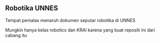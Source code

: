## Robotika UNNES

<p> Tempat pemalas menaruh dokumen seputar robotika di UNNES </p>
<p> Mungkin hanya kelas robotics dan KRAI karena yang buat repositi ini dari cabang itu </p>
